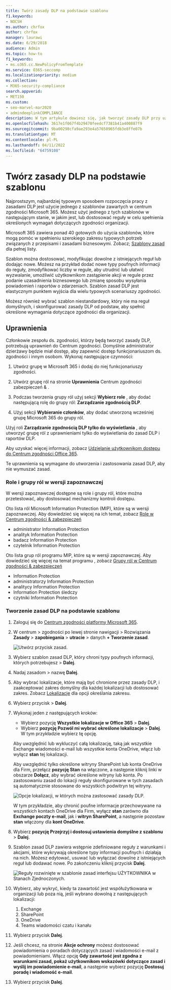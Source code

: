 ```yaml
---
title: Twórz zasady DLP na podstawie szablonu
f1.keywords:
- NOCSH
ms.author: chrfox
author: chrfox
manager: laurawi
ms.date: 6/29/2018
audience: Admin
ms.topic: how-to
f1_keywords:
- ms.o365.cc.NewPolicyFromTemplate
ms.service: O365-seccomp
ms.localizationpriority: medium
ms.collection:
- M365-security-compliance
search.appverid:
- MET150
ms.custom:
- seo-marvel-mar2020
- admindeeplinkCOMPLIANCE
description: W tym artykule dowiesz się, jak tworzyć zasady DLP przy użyciu jednego z szablonów zawartych w Office 365.
ms.openlocfilehash: 3617e1f067f4b29470feedcf7381b41a400887f9
ms.sourcegitcommit: 9ba00298cfa9ae293e4a57650965fdb3e8ffe07b
ms.translationtype: MT
ms.contentlocale: pl-PL
ms.lasthandoff: 04/11/2022
ms.locfileid: "64759108"
---
```

# <a name="create-a-dlp-policy-from-a-template"></a>Twórz zasady DLP na podstawie szablonu

Najprostszym, najbardziej typowym sposobem rozpoczęcia pracy z zasadami DLP jest użycie jednego z szablonów zawartych w centrum zgodności Microsoft 365. Możesz użyć jednego z tych szablonów w następującym stanie, w jakim jest, lub dostosować reguły w celu spełnienia określonych wymagań dotyczących zgodności organizacji.

Microsoft 365 zawiera ponad 40 gotowych do użycia szablonów, które mogą pomóc w spełnieniu szerokiego zakresu typowych potrzeb związanych z przepisami i zasadami biznesowymi. Zobacz; [Szablony zasad](dlp-policy-reference.md#policy-templates) dla pełnej listy. 

Szablon można dostosować, modyfikując dowolne z istniejących reguł lub dodając nowe. Możesz na przykład dodać nowe typy poufnych informacji do reguły, zmodyfikować liczby w regule, aby utrudnić lub ułatwić wyzwalanie, umożliwić użytkownikom zastąpienie akcji w regule przez podanie uzasadnienia biznesowego lub zmianę sposobu wysyłania powiadomień i raportów o zdarzeniach. Szablon zasad DLP jest elastycznym punktem wyjścia dla wielu typowych scenariuszy zgodności.

Możesz również wybrać szablon niestandardowy, który nie ma reguł domyślnych, i skonfigurować zasady DLP od podstaw, aby spełnić określone wymagania dotyczące zgodności dla organizacji.

## <a name="permissions"></a>Uprawnienia

Członkowie zespołu ds. zgodności, którzy będą tworzyć zasady DLP, potrzebują uprawnień do Centrum zgodności. Domyślnie administrator dzierżawy będzie miał dostęp, aby zapewnić dostęp funkcjonariuszom ds. zgodności i innym osobom. Wykonaj następujące czynności:
  
1. Utwórz grupę w Microsoft 365 i dodaj do niej funkcjonariuszy zgodności.
    
2. Utwórz grupę ról na stronie **Uprawnienia** Centrum zgodności zabezpieczeń &amp; . 

3. Podczas tworzenia grupy ról użyj sekcji **Wybierz role** , aby dodać następującą rolę do grupy ról: **Zarządzanie zgodnością DLP**.
    
4. Użyj sekcji **Wybieranie członków**, aby dodać utworzoną wcześniej grupę Microsoft 365 do grupy ról.

Użyj roli **Zarządzanie zgodnością DLP tylko do wyświetlania** , aby utworzyć grupę ról z uprawnieniami tylko do wyświetlania do zasad DLP i raportów DLP.

Aby uzyskać więcej informacji, zobacz [Udzielanie użytkownikom dostępu do Centrum zgodności Office 365](../security/office-365-security/grant-access-to-the-security-and-compliance-center.md).
  
Te uprawnienia są wymagane do utworzenia i zastosowania zasad DLP, aby nie wymuszać zasad.

### <a name="roles-and-role-groups-in-preview"></a>Role i grupy ról w wersji zapoznawczej

W wersji zapoznawczej dostępne są role i grupy ról, które można przetestować, aby dostosować mechanizmy kontroli dostępu.

Oto lista ról Microsoft Information Protection (MIP), które są w wersji zapoznawczej. Aby dowiedzieć się więcej na ich temat, zobacz [Role w Centrum zgodności & zabezpieczeń](../security/office-365-security/permissions-in-the-security-and-compliance-center.md#roles-in-the-security--compliance-center)

- administrator Information Protection
- analityk Information Protection
- badacz Information Protection
- czytelnik Information Protection

Oto lista grup ról programu MIP, które są w wersji zapoznawczej. Aby dowiedzieć się więcej na temat programu , zobacz [Grupy ról w Centrum zgodności & zabezpieczeń](../security/office-365-security/permissions-in-the-security-and-compliance-center.md#role-groups-in-the-security--compliance-center)

- Information Protection
- administratorzy Information Protection
- analitycy Information Protection
- Information Protection śledczy
- czytniki Information Protection

### <a name="create-the-dlp-policy-from-a-template"></a>Tworzenie zasad DLP na podstawie szablonu

1. Zaloguj się do <a href="https://go.microsoft.com/fwlink/p/?linkid=2077149" target="_blank">Centrum zgodności platformy Microsoft 365</a>.

2. W centrum \> zgodności po lewej stronie nawigacji \> Rozwiązania **Zasady** \> **zapobiegania** \> **utracie** \> danych **+ Tworzenie zasad**.

    ![Utwórz przycisk zasad.](../media/b1e48a08-92e2-47ca-abdc-4341694ddc7c.png)
          
3. Wybierz szablon zasad DLP, który chroni typy poufnych informacji, których potrzebujesz \> **Dalej**.

4. Nadaj zasadom \> nazwę **Dalej**.
 
<!--In this example, you'll select **Privacy** \> **U.S. Personally Identifiable Information (PII) Data** because it already includes most of the types of sensitive information that you want to protect - you'll add a couple later.

    When you select a template, you can read the description on the right to learn what types of sensitive information the template protects.

    ![Page for choosing a DLP policy template.](../media/775266f6-ad87-4080-8d7c-97f2e7403b30.png)-->

5. Aby wybrać lokalizacje, które mają być chronione przez zasady DLP, i zaakceptować zakres domyślny dla każdej lokalizacji lub dostosować zakres. Zobacz [Lokalizacje](dlp-policy-reference.md#locations) dla opcji określania zakresu.

6. Wybierz przycisk \> **Dalej**.
 
1. Wykonaj jeden z następujących kroków:

   - Wybierz pozycję **Wszystkie lokalizacje w Office 365** \> **Dalej**.
   - Wybierz **pozycję Pozwól mi wybrać określone lokalizacje** \> **Dalej**. W tym przykładzie wybierz tę opcję.

   Aby uwzględnić lub wykluczyć całą lokalizację, taką jak wszystkie Exchange wiadomości e-mail lub wszystkie konta OneDrive, włącz lub wyłącz **stan** tej lokalizacji.

   Aby uwzględnić tylko określone witryny SharePoint lub konta OneDrive dla Firm, przełącz **pozycję Stan** na włączone, a następnie kliknij linki w obszarze **Dołącz**, aby wybrać określone witryny lub konta. Po zastosowaniu zasad do lokacji reguły skonfigurowane w tych zasadach są automatycznie stosowane do wszystkich podwitryn tej witryny.

   ![Opcje lokalizacji, w których można zastosować zasady DLP.](../media/all-locations.png)

   W tym przykładzie, aby chronić poufne informacje przechowywane na wszystkich kontach OneDrive dla Firm, wyłącz **stan** zarówno dla **Exchange poczty e-mail**, jak i **witryn SharePoint**, a następnie pozostaw **stan** włączony dla **kont OneDrive**.

7. Wybierz **pozycję Przejrzyj i dostosuj ustawienia domyślne z szablonu** \> **Dalej**.

8. Szablon zasad DLP zawiera wstępnie zdefiniowane reguły z warunkami i akcjami, które wykrywają określone typy informacji poufnych i działają na nich. Możesz edytować, usuwać lub wyłączać dowolne z istniejących reguł lub dodawać nowe. Po zakończeniu kliknij przycisk **Dalej**.

    ![Reguły rozwinięte w szablonie zasad interfejsu UŻYTKOWNIKA w Stanach Zjednoczonych.](../media/3bc9f1b6-f8ad-4334-863a-24448bb87687.png)

9. Wybierz, aby wykryć, kiedy ta zawartość jest współużytkowana w organizacji lub poza nią, jeśli wybrano dowolną z następujących lokalizacji:
    1. Exchange
    1. SharePoint
    1. OneDrive
    1. Teams wiadomości czatu i kanału 

10. Wybierz przycisk **Dalej**.

11. Jeśli chcesz, na stronie **Akcje ochrony** możesz dostosować powiadomienia o poradach dotyczących zasad i wiadomości e-mail z powiadomieniami. Włącz opcję **Gdy zawartość jest zgodna z warunkami zasad, pokaż użytkownikom wskazówki dotyczące zasad i wyślij im powiadomienie e-mail**, a następnie wybierz pozycję **Dostosuj poradę i wiadomość e-mail**.
12. Wybierz przycisk **Dalej**.


<!--    In this example, the U.S. PII Data template includes two predefined rules:

   - **Low volume of content detected U.S. PII** This rule looks for files containing between 1 and 10 occurrences of each of three types of sensitive information (ITIN, SSN, and U.S. passport numbers), where the files are shared with people outside the organization. If found, the rule sends an email notification to the primary site collection administrator, document owner, and person who last modified the document.

   - **High volume of content detected U.S. PII** This rule looks for files containing 10 or more occurrences of each of the same three sensitive information types, where the files are shared with people outside the organization. If found, this action also sends an email notification, plus it restricts access to the file. For content in a OneDrive for Business account, this means that permissions for the document are restricted for everyone except the primary site collection administrator, document owner, and person who last modified the document.

    To meet your organization's specific requirements, you may want to make the rules easier to trigger, so that a single occurrence of sensitive information is enough to block access for external users. After looking at these rules, you understand that you don't need low and high count rules—you need only a single rule that blocks access if any occurrence of sensitive information is found.

    So you expand the rule named **Low volume of content detected U.S. PII** \> **Delete rule**.

    ![Delete rule button.](../media/bc36f7d2-0fae-4af1-92e8-95ba51077b12.png)

9. Now, in this example, you need to add two sensitive information types (U.S. bank account numbers and U.S. driver's license numbers), allow people to override a rule, and change the count to any occurrence. You can do all of this by editing one rule, so select **High volume of content detected U.S. PII** \> **Edit rule**.

    ![Edit rule button.](../media/eaf54067-4945-4c98-8dd6-fb2c5d6de075.png)

10. To add a sensitive information type, in the **Conditions** section \> **Add or change types**. Then, under **Add or change types** \> choose **Add** \> select **U.S. Bank Account Number** and **U.S. Driver's License Number** \> **Add** \> **Done**.

    ![Option to Add or change types.](../media/c6c3ae86-f7db-40a8-a6e4-db11692024be.png)

    ![Add or change types pane.](../media/fdbb96af-b914-4a6c-a97b-bbd014689965.png)

11. To change the count (the number of instances of sensitive information required to trigger the rule), under **Instance count** \> choose the **min** value for each type \> enter 1. The minimum count cannot be empty. The maximum count can be empty; an empty **max** value convert to **any**.

    When finished, the min count for all of the sensitive information types should be **1** and the max count should be **any**. In other words, any occurrence of this type of sensitive information will satisfy this condition.

    ![Instance counts for sensitive information types.](../media/5c6e08cb-59a9-4558-b54b-d899836d4737.png)

12. For the final customization, you don't want your DLP policies to block people from doing their work when they have a valid business justification or encounter a false positive, so you want the user notification to include options to override the blocking action.

    In the **User notifications** section, you can see that email notifications and policy tips are turned on by default for this rule in the template.

    In the **User overrides** section, you can see that overrides for a business justification are turned on, but overrides to report false positives are not. Choose **Override the rule automatically if they report it as a false positive**.

    ![User notifications section and User overrides section.](../media/62720e7a-a939-4c03-b414-67748f3d64a0.png)

13. At the top of the rule editor, change the name of this rule from the default **High volume of content detected U.S. PII** to **Any content detected with U.S. PII** because it's now triggered by any occurrence of its sensitive information types.

14. At the bottom of the rule editor \> **Save**.

15. Review the conditions and actions for this rule \> **Next**.

    On the right, notice the **Status** switch for the rule. If you turn off an entire policy, all rules contained in the policy are also turned off. However, here you can turn off a specific rule without turning off the entire policy. This can be useful when you need to investigate a rule that is generating a large number of false positives.

16. On the next page, read and understand the following, and then choose whether to turn on the rule or test it out first \> **Next**.

     Before you create your DLP policies, you should consider rolling them out gradually to assess their impact and test their effectiveness before you fully enforce them. For example, you don't want a new DLP policy to unintentionally block access to thousands of documents that people require to get their work done.

    If you're creating DLP policies with a large potential impact, we recommend following this sequence:

17. Start in test mode without Policy Tips and then use the DLP reports to assess the impact. You can use DLP reports to view the number, location, type, and severity of policy matches. Based on the results, you can fine tune the rules as needed. In test mode, DLP policies will not impact the productivity of people working in your organization.

18. Move to Test mode with notifications and Policy Tips so that you can begin to teach users about your compliance policies and prepare them for the rules that are going to be applied. At this stage, you can also ask users to report false positives so that you can further refine the rules.

19. Turn on the policies so that the rules are enforced and the content's protected. Continue to monitor the DLP reports and any incident reports or notifications to make sure that the results are what you intend.

    ![Options for using test mode and turning on policy.](../media/49fafaac-c6cb-41de-99c4-c43c3e380c3a.png)

20. Review your settings for this policy \> choose **Create**.

After you create and turn on a DLP policy, it's deployed to any content sources that it includes, such as SharePoint Online sites or OneDrive for Business accounts, where the policy begins automatically enforcing its rules on that content.


## Example: Identify sensitive information across all OneDrive for Business sites and restrict access for people outside your organization

OneDrive for Business accounts make it easy for people across your organization to collaborate and share documents. But a common concern for compliance officers is that sensitive information stored in OneDrive for Business accounts may be inadvertently shared with people outside your organization. A DLP policy can help mitigate this risk.

In this example, you'll create a DLP policy that identifies U.S. PII data, which includes Individual Taxpayer Identification Numbers (ITIN), Social Security Numbers, and U.S. passport numbers. You'll get started by using a template, and then you'll modify the template to meet your organization's compliance requirements—specifically, you'll:

- Add a couple of types of sensitive information—U.S. bank account numbers and U.S. driver's license numbers—so that the DLP policy protects even more of your sensitive data.

- Make the policy more sensitive, so that a single occurrence of sensitive information is enough to restrict access for external users.

- Allow users to override the actions by providing a business justification or reporting a false positive. This way, your DLP policy won't prevent people in your organization from getting their work done, provided they have a valid business reason for sharing the sensitive information.


## View the status of a DLP policy

At any time, you can view the status of your DLP policies on the **Policy** page in the **Data loss prevention** section of the Security &amp; Compliance Center. Here you can find important information, such as whether a policy was successfully enabled or disabled, or whether the policy is in test mode.

Here are the different statuses and what they mean.

<br>

****

|Status|Explanation|
|---|---|
|**Turning on...**|The policy is being deployed to the content sources that it includes. The policy is not yet enforced on all sources.|
|**Testing, with notifications**|The policy is in test mode. The actions in a rule are not applied, but policy matches are collected and can be viewed by using the DLP reports. Notifications about policy matches are sent to the specified recipients.|
|**Testing, without notifications**|The policy is in test mode. The actions in a rule are not applied, but policy matches are collected and can be viewed by using the DLP reports. Notifications about policy matches are not sent to the specified recipients.|
|**On**|The policy is active and enforced. The policy was successfully deployed to all its content sources.|
|**Turning off...**|The policy is being removed from the content sources that it includes. The policy may still be active and enforced on some sources. Turning off a policy may take up to 45 minutes.|
|**Off**|The policy is not active and not enforced. The settings for the policy (sources, keywords, duration, etc) are saved.|
|**Deleting...**|The policy is in the process of being deleted. The policy is not active and not enforced. It normally takes an hour for a policy to delete.|
|

## Turn off a DLP policy

You can edit or turn off a DLP policy at any time. Turning off a policy disables all of the rules in the policy.

To edit or turn off a DLP policy, on the **Policy** page \> select the policy \> **Edit policy**.

![Edit policy button.](../media/ce319e92-0519-44fe-9507-45a409eaefe4.png)

In addition, you can turn off each rule individually by editing the policy and then toggling off the **Status** of that rule, as described above.

## More information

- [Learn about data loss prevention](dlp-learn-about-dlp.md)
- [Send notifications and show policy tips for DLP policies](use-notifications-and-policy-tips.md)
- [Create a DLP policy to protect documents with FCI or other properties](protect-documents-that-have-fci-or-other-properties.md)
- [What the DLP policy templates include](what-the-dlp-policy-templates-include.md)
- [Sensitive information type entity definitions](sensitive-information-type-entity-definitions.md)
